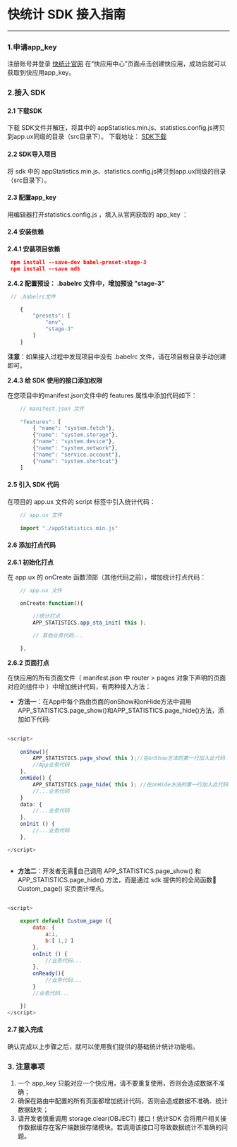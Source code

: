 # 快统计 SDK 接入指南

---

### 1.申请app_key

注册账号并登录 [快统计官网][1] 在“快应用中心”页面点击创建快应用，成功后就可以获取到快应用app_key。


### 2.接入 SDK

#### 2.1 下载SDK
下载 SDK文件并解压，将其中的 appStatistics.min.js、statistics.config.js拷贝到app.ux同级的目录（src目录下）。
下载地址： [SDK下载](https://kss.ksyun.com/file-mha/quickapp_statistics/sdk/quickapp_statistics_sdk.zip​)


#### 2.2 SDK导入项目
将 sdk 中的 appStatistics.min.js、statistics.config.js拷贝到app.ux同级的目录（src目录下）。


#### 2.3 配置app_key

用编辑器打开statistics.config.js ，填入从官网获取的 app_key ：


#### 2.4 安装依赖


**2.4.1 安装项目依赖**

```json
 npm install --save-dev babel-preset-stage-3
 npm install --save md5

```


**2.4.2 配置预设： .babelrc 文件中，增加预设 "stage-3"** 

```javascript
 // .babelrc文件

    {
        "presets": [
            "env",
            "stage-3"
        ]
    }

```

**注意**：如果接入过程中发现项目中没有 .babelrc 文件，请在项目根目录手动创建即可。

**2.4.3 给 SDK 使用的接口添加权限**

在您项目中的manifest.json文件中的 features 属性中添加代码如下：

```javascript
    // manifest.json 文件
    
    "features": [
        { "name": "system.fetch"},
        {"name": "system.storage"},
        {"name": "system.device"},
        {"name": "system.network"},
        {"name": "service.account"},
        {"name": "system.shortcut"}
    ]

```

#### 2.5 引入 SDK 代码

在项目的 app.ux 文件的 script 标签中引入统计代码：

```javascript
    // app.ux 文件
    
    import "./appStatistics.min.js"


``` 

#### 2.6 添加打点代码


**2.6.1 初始化打点**

在 app.ux 的 onCreate 函数顶部（其他代码之前），增加统计打点代码：

```javascript
    // app.ux 文件

    onCreate:function(){
        
        //统计打点
        APP_STATISTICS.app_sta_init( this );

        // 其他业务代码...

    },        

```


**2.6.2 页面打点**

在快应用的所有页面文件（ manifest.json 中 router > pages 对象下声明的页面对应的组件中 ）中增加统计代码，有两种接入方法：

- **方法一**：在App中每个路由页面的onShow和onHide方法中调用APP_STATISTICS.page_show()和APP_STATISTICS.page_hide()方法，添加如下代码:

```javascript

<script>
     
    onShow(){
        APP_STATISTICS.page_show( this );//在onShow方法的第一行加入此代码
        //App业务代码
    },
    onHide() {
        APP_STATISTICS.page_hide( this ); //在onHide方法的第一行加入此代码
        //...业务代码
    } 
    data: {
        //...业务代码
    },
    onInit () {
        //...业务代码
    },

</script> 
    
```

- **方法二**：开发者无需自己调用 APP_STATISTICS.page_show() 和APP_STATISTICS.page_hide() 方法，而是通过 sdk 提供的的全局函数 Custom_page() 实页面计埋点。
  

```javascript

<script>
  
    export default Custom_page ({
        data: {
            a:1,
            b:[ 1,2 ]
        },
        onInit () {
            //业务代码...
        },
        onReady(){
            //业务代码...
        }
        //业务代码...

    })
</script> 

```  

#### 2.7 接入完成

确认完成以上步骤之后，就可以使用我们提供的基础统计统计功能啦。

<!-- ### 3. 高级功能

#### 3.1 自定义事件

#### 3.1.1 定义和用途

自定义事件，用于记录用户操作行为的具体细节，具体的，开发者可通过在代码中埋点的方式统计自己期望了解的快应用数据，如：用户点击某功能按钮、填写某个输入框、触发了某个广告等，甚至可以用来统计一段特定的代码是否被执行。通过事件分析，可以对用户在快应用内的行为做精细化跟踪，满足页面访问等标准统计以外的个性化分析需求。

#### 3.1.2 打点接口及埋点说明

#### 3.2 接口说明

打点接口：

```javascript

    APP_STATISTICS.track_event(id,attr);

```

- 描述：

  该方法接收两个参数，第一个参数key为事件名称（必传）。第二个参数 vaule 为事件本身的参数（非必传）。该参数可以为一个字符串( String )或者一个 JavaScript 对象 ( Object )。

- id：

  事件的唯一标识符，不可重复。登录 [快统计官网][1] 点击[ 我的数据 ] > [ 高级功能 ] > [ 自定义事件 ] > [ 创建自定义事件 ] 创建事件id。


- 参数：

    ```javascript

    key: string  
    value: {  string | object }

    ```

规则：

1. key 为 string 类型，并且字符长度必须小于 255

2. value 为 string 类型时，字符长度必须小于 255

3. value 为 object 类型时，该对象的值只能为 string 类型

4. 字符串支持数字、中文、字母及下划线的组合

满足上述规则时，SDK 才会上报事件及其参数。否则 SDK 不会上报。


#### 2.2 埋点方式


仅统计事件，无参数时，可使用如下方法：

```javascript

    APP_STATISTICS.track_event('事件id');

```

统计事件携带参数，且参数为字符串：

```javascript

    APP_STATISTICS.track_event('事件id' , '参数' );

```

统计事件携带参数，且参数为 object ：

```javascript

    APP_STATISTICS.track_event('事件id' , {
        参数_1: '参数值',
        参数_2: '参数值'        
    });

``` -->

### 3. 注意事项

 1. 一个 app_key 只能对应一个快应用，请不要重复使用，否则会造成数据不准确；
 2. 确保在路由中配置的所有页面都增加统计代码，否则会造成数据不准确、统计数据缺失；
 3. 请开发者慎重调用 storage.clear(OBJECT) 接口！统计SDK 会将用户相关操作数据缓存在客户端数据存储模块。若调用该接口可导致数据统计不准确的问题。


[1]: http://ktj.wankacn.com/login,

[2]: https://kss.ksyun.com/file-mha/quickapp_statistics/sdk/quickapp_statistics_sdk.zip

